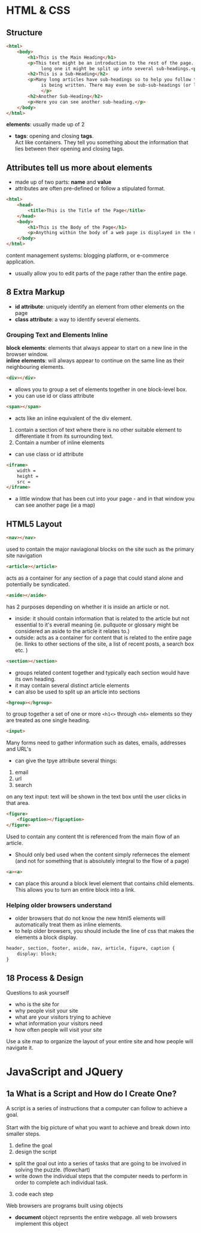 # HTML & CSS
## Structure 


```html
<html>
	<body>
		<h1>This is the Main Heading</h1>
		<p>This text might be an introduction to the rest of the page. And if the page is a 
			 long one it might be split up into several sub-headings.<p>
		<h2>This is a Sub-Heading</h2>
		<p>Many long articles have sub-headings so to help you follow the structure of what 
			 is being written. There may even be sub-sub-headings (or lower-level headings).
			 </p>
		<h2>Another Sub-Heading</h2>
		<p>Here you can see another sub-heading.</p>
	</body>
</html>
```

**elements**: usually made up of 2 <br>
* **tags**: opening and closing **tags**. <br>
Act like containers. They tell you something about the information that lies between their opening and closing tags.

## Attributes tell us more about elements
* made up of two parts: **name** and **value** 
* attributes are often pre-defined or follow a stipulated format. 

```html 
<html>
	<head>
		<title>This is the Title of the Page</title>
	</head>
	<body>
		<h1>This is the Body of the Page</h1>
		<p>Anything within the body of a web page is displayed in the main browser window.</p>
	</body>
</html>
``` 

content management systems: blogging platform, or e-commerce application. 
* usually allow you to edit parts of the page rather than the entire page. 

## 8 Extra Markup
* **id attribute**: uniquely identify an element from other elements on the page
* **class attribute**: a way to identify several elements. 

### Grouping Text and Elements Inline
**block elements**: elements that always appear to start on a new line in the browser window. <br>
**inline elements**: will always appear to continue on the same line as their neighbouring elements. 

```html
<div></div>
```
* allows you to group a set of elements together in one block-level box. 
* you can use id or class attribute 

```html
<span></span>
```
* acts like an inline equivalent of the div element. 
1. contain a section of text where there is no other suitable element to differentiate it from its surrounding text. 
2. Contain a number of inline elements 
* can use class or id attribute 

```html 
<iframe>
    width =
    height = 
    src = 
</iframe>
```
* a little window that has been cut into your page - and in that window you can see another page (ie a map)

## HTML5 Layout
```html
<nav></nav>
```
used to contain the major naviagional blocks on the site such as the primary site navigation 

```html
<article></article>
```
acts as a container for any section of a page that could stand alone and potentially be syndicated. 

```html
<aside></aside>
```
has 2 purposes depending on whether it is inside an article or not. 
* inside: it should contain information that is related to the article but not essential to it's everall meaning (ie. pullquote or glossary might be considered an aside to the article it relates to.)
* outside: acts as a container for content that is related to the entire page (ie. llinks to other sections of the site, a list of recent posts, a search box etc. )

```html
<section></section>
```
* groups related content together and typically each section would have its own heading. 
* it may contain several distinct article elements 
* can also be used to split up an article into sections 

```html
<hgroup></hgroup>
```
to group together a set of one or more ```<h1<>``` through ```<h6>``` elements so they are treated as one single heading. 


```html
<input>
```
Many forms need to gather information such as dates, emails, addresses and URL's 
* can give the tpye attribute several things: 
1. email
2. url
3. search

on any text input: text will be shown in the text box until the user clicks in that area. 

```html
<figure>
    <figcaption></figcaption>
</figure> 
```
Used to contain any content tht is referenced from the main flow of an article. 
* Should only bed used when the content simply referneces the element (and not for something that is absolutely integral to the flow of a page)

```html
<a><a>
```
* can place this around a block level element that contains child elements. This allows you to turn an entire block into a link. 

### Helping older browsers understand 
* older browsers that do not know the new html5 elements will automatically treat them as inline elements. 
* to help older browsers, you should include the line of css that makes the elements a block display. 

```html
header, section, footer, aside, nav, article, figure, caption {
    display: block; 
}
```
## 18 Process & Design
Questions to ask yourself
* who is the site for 
* why people visit your site
* what are your visitors trying to achieve 
* what information your visitors need
* how often people will visit your site

Use a site map to organize the layout of your entire site and how people will navigate it. 

# JavaScript and JQuery 
## 1a What is a Script and How do I Create One? 

A script is a series of instructions that a computer can follow to achieve a goal. <br>
<br>
Start with the big picture of what you want to achieve and break down into smaller steps. 
1. define the goal
2. design the script 
* split the goal out into a series of tasks that are going to be involved in solving the puzzle. (flowchart)
* write down the individual steps that the computer needs to perform in order to complete ach individual task. 
3. code each step 

Web browsers are programs built using objects 
* **document** object reprsents the entire webpage. all web browsers implement this object 